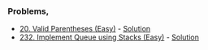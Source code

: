 ### Problems,
- [20. Valid Parentheses (Easy)](https://leetcode.com/problems/valid-parentheses/) - [Solution](https://www.youtube.com/watch?v=9kmUaXrjizQ)
- [232. Implement Queue using Stacks (Easy)](https://leetcode.com/problems/implement-queue-using-stacks/) - [Solution](https://www.youtube.com/watch?v=3Et9MrMc02A)
